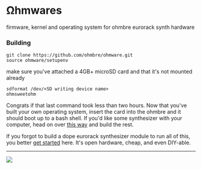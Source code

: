 # Ωhmwares
firmware, kernel and operating system for ohmbre eurorack synth hardware

### Building

```
git clone https://github.com/ohmbre/ohmware.git
source ohmware/setupenv
```
make sure you've attached a 4GB+ microSD card and that it's not mounted already
```
sdformat /dev/<SD writing device name>
ohmsweetohm
```

Congrats if that last command took less than two hours.  Now that you've built your own
operating system, insert the card into the ohmbre and it should boot up to a bash shell. If you'd like some synthesizer with your computer, head on over [this way](https://github.com/ohmbre/ohmstudio) and build the rest.

If you forgot to build a dope eurorack synthesizer module to run all of this, you better [get started](https://github.com/ohmbre/ohmbre) here. It's open hardware, cheap, and even DIY-able.



<hr>

![](https://imgur.com/download/UwRYVDR)
